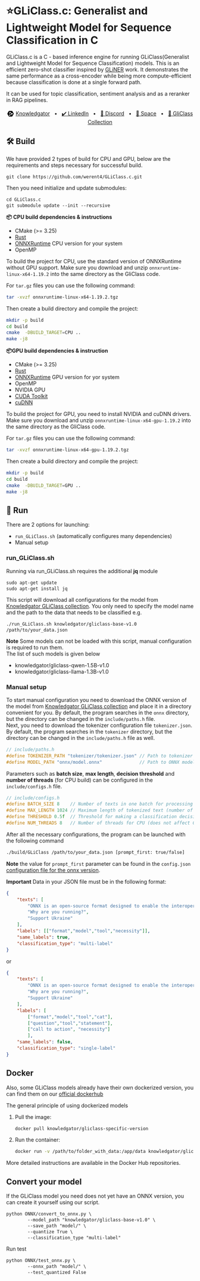 
# ⭐GLiClass.c: Generalist and Lightweight Model for Sequence Classification in C

GLiClass.c is a C - based inference engine for running GLiClass(Generalist and Lightweight Model for Sequence Classification) models. This is an efficient zero-shot classifier inspired by [GLiNER](https://github.com/urchade/GLiNER) work. It demonstrates the same performance as a cross-encoder while being more compute-efficient because classification is done at a single forward path.  

It can be used for topic classification, sentiment analysis and as a reranker in RAG pipelines.

<p align="center">
    <img src="kg.png" style="position: relative; top: 5px;">
    <a href="https://www.knowledgator.com/"> Knowledgator</a>
    <span>&nbsp;&nbsp;•&nbsp;&nbsp;</span>
    <a href="https://www.linkedin.com/company/knowledgator/">✔️ LinkedIn</a>
    <span>&nbsp;&nbsp;•&nbsp;&nbsp;</span>
    <a href="https://discord.gg/NNwdHEKX">📢 Discord</a>
    <span>&nbsp;&nbsp;•&nbsp;&nbsp;</span>
    <a href="https://huggingface.co/spaces/knowledgator/GLiClass_SandBox">🤗 Space</a>
    <span>&nbsp;&nbsp;•&nbsp;&nbsp;</span>
    <a href="https://huggingface.co/collections/knowledgator/gliclass-6661838823756265f2ac3848">🤗 GliClass Collection</a>
</p>

## 🛠 Build
We have provided 2 types of build for CPU and GPU, below are the requirements and steps necessary for successful build.

```
git clone https://github.com/werent4/GLiClass.c.git
```

Then you need initialize and update submodules:
```
cd GLiClass.c
git submodule update --init --recursive
```

**📦 CPU build dependencies & instructions**
 - CMake (>= 3.25)
 - [Rust](https://www.rust-lang.org/tools/install)
 - [ONNXRuntime](https://github.com/microsoft/onnxruntime/releases) CPU version for your system
 - OpenMP 

To build the project for CPU, use the standard version of ONNXRuntime without GPU support. Make sure you download and unzip ```onnxruntime-linux-x64-1.19.2``` into the same directory as the GliClass code.  

For `tar.gz` files you can use the following command:
```bash
tar -xvzf onnxruntime-linux-x64-1.19.2.tgz 
```
Then create a build directory and compile the project:  
```bash
mkdir -p build
cd build
cmake  -DBUILD_TARGET=CPU ..
make -j8
```
**📦GPU build dependencies & instruction**
 - CMake (>= 3.25)
 - [Rust](https://www.rust-lang.org/tools/install)
 - [ONNXRuntime](https://github.com/microsoft/onnxruntime/releases) GPU version for yor system
 - OpenMP
 - NVIDIA GPU
 - [CUDA Toolkit](https://developer.nvidia.com/cuda-downloads)
 - [cuDNN](https://developer.nvidia.com/cudnn-downloads )

To build the project for GPU, you need to install NVIDIA and cuDNN drivers. Make sure you download and unzip ```onnxruntime-linux-x64-gpu-1.19.2``` into the same directory as the GliClass code.  

For `tar.gz` files you can use the following command:
```bash
tar -xvzf onnxruntime-linux-x64-gpu-1.19.2.tgz 
```
Then create a build directory and compile the project:  
```bash
mkdir -p build
cd build
cmake  -DBUILD_TARGET=GPU ..
make -j8
```

## 🚀 Run 
There are 2 options for launching:
 - ```run_GLiClass.sh``` (automatically configures many dependencies)
 - Manual setup 

### run_GLiClass.sh
Running via run_GLiClass.sh requires the additional **jq** module  
```
sudo apt-get update
sudo apt-get install jq
```
This script will download all configurations for the model from [Knowledgator GLiClass collection](https://huggingface.co/collections/knowledgator/gliclass-6661838823756265f2ac3848). You only need to specify the model name and the path to the data that needs to be classified e.g.
```
./run_GLiClass.sh knowledgator/gliclass-base-v1.0 /path/to/your_data.json
```
**Note** Some models can not be loaded with this script, manual configuration is required to run them.  
The list of such models is given below  
 - knowledgator/gliclass-qwen-1.5B-v1.0
 - knowledgator/gliclass-llama-1.3B-v1.0

### Manual setup
To start manual configuration you need to download the ONNX version of the model from [Knowledgator GLiClass collection](https://huggingface.co/collections/knowledgator/gliclass-6661838823756265f2ac3848) and place it in a directory convenient for you. By default, the program searches in the ```onnx``` directory, but the directory can be changed in the ```include/paths.h``` file.  
Next, you need to download the tokenizer configuration file ```tokenizer.json```. By default, the program searches in the ```tokenizer``` directory, but the directory can be changed in the ```include/paths.h``` file as well. 

``` C
// include/paths.h
#define TOKENIZER_PATH "tokenizer/tokenizer.json" // Path to tokenizer file (JSON configuration)
#define MODEL_PATH "onnx/model.onnx"              // Path to ONNX model for inference
```

Parameters such as **batch size**, **max length**, **decision threshold** and **number of threads** (for CPU build) can be configured in the ```include/configs.h``` file.
``` C
// include/configs.h
#define BATCH_SIZE 8    // Number of texts in one batch for processing by the model
#define MAX_LENGTH 1024 // Maximum length of tokenized text (number of tokens)
#define THRESHOLD 0.5f  // Threshold for making a classification decision 
#define NUM_THREADS 8   // Number of threads for CPU (does not affect GPU performance)
```

After all the necessary configurations, the program can be launched with the following command  
``` bash
./build/GLiClass /path/to/your_data.json [prompt_first: true/false]
```
**Note** the value for ```prompt_first``` parameter can be found in the ```config.json``` [configuration file for the onnx version](https://huggingface.co/knowledgator/gliclass-small-v1.0/blob/be5ffb291f2fa96fed865390ceee092efebf4b13/onnx/config.json#L4).

**Important** Data in your JSON file must be in the following format:
```json
{
    "texts": [
        "ONNX is an open-source format designed to enable the interoperability of AI models.",
        "Why are you running?",
        "Support Ukraine"
    ],
    "labels": [["format","model","tool","necessity"]],
    "same_labels": true,
    "classification_type": "multi-label"
}
```
or
```json
{
    "texts": [
        "ONNX is an open-source format designed to enable the interoperability of AI models.",
        "Why are you running?",
        "Support Ukraine"
    ],
    "labels": [
        ["format","model","tool","cat"],
        ["question","tool","statement"],
        ["call to action", "necessity"]
        ],
    "same_labels": false,
    "classification_type": "single-label" 
}
```
## Docker 
Also, some GLiClass models already have their own dockerized version, you can find them on our [official dockerhub](https://hub.docker.com/repositories/knowledgator)
  
The general principle of using dockerized models
1. Pull the image:
    ```bash
    docker pull knowledgator/gliclass-specific-version
    ```
2. Run the container:
    ```bash
    docker run -v /path/to/folder_with_data:/app/data knowledgator/gliclass-specific-version /app/your_data.json
    ```  
More detailed instructions are available in the Docker Hub repositories.

## Convert your model
If the GLiClass model you need does not yet have an ONNX version, you can create it yourself using our script.
```
python ONNX/convert_to_onnx.py \
        --model_path "knowledgator/gliclass-base-v1.0" \
        --save_path "model/" \
        --quantize True \
        --classification_type "multi-label"
```

Run test
```
python ONNX/test_onnx.py \
        --onnx_path "model/" \
        --test_quantized False
```
